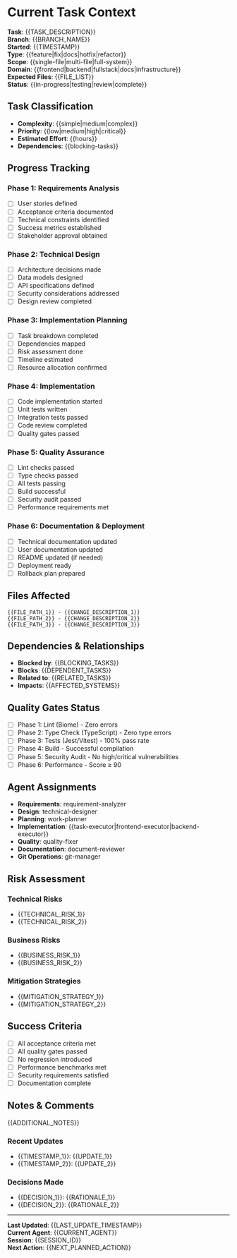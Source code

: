 # Current Task Context

**Task**: {{TASK_DESCRIPTION}}  
**Branch**: {{BRANCH_NAME}}  
**Started**: {{TIMESTAMP}}  
**Type**: {{feature|fix|docs|hotfix|refactor}}  
**Scope**: {{single-file|multi-file|full-system}}  
**Domain**: {{frontend|backend|fullstack|docs|infrastructure}}  
**Expected Files**: {{FILE_LIST}}  
**Status**: {{in-progress|testing|review|complete}}

## Task Classification
- **Complexity**: {{simple|medium|complex}}
- **Priority**: {{low|medium|high|critical}}
- **Estimated Effort**: {{hours}}
- **Dependencies**: {{blocking-tasks}}

## Progress Tracking

### Phase 1: Requirements Analysis
- [ ] User stories defined
- [ ] Acceptance criteria documented
- [ ] Technical constraints identified
- [ ] Success metrics established
- [ ] Stakeholder approval obtained

### Phase 2: Technical Design  
- [ ] Architecture decisions made
- [ ] Data models designed
- [ ] API specifications defined
- [ ] Security considerations addressed
- [ ] Design review completed

### Phase 3: Implementation Planning
- [ ] Task breakdown completed
- [ ] Dependencies mapped
- [ ] Risk assessment done
- [ ] Timeline estimated
- [ ] Resource allocation confirmed

### Phase 4: Implementation
- [ ] Code implementation started
- [ ] Unit tests written
- [ ] Integration tests passed
- [ ] Code review completed
- [ ] Quality gates passed

### Phase 5: Quality Assurance
- [ ] Lint checks passed
- [ ] Type checks passed
- [ ] All tests passing
- [ ] Build successful
- [ ] Security audit passed
- [ ] Performance requirements met

### Phase 6: Documentation & Deployment
- [ ] Technical documentation updated
- [ ] User documentation updated
- [ ] README updated (if needed)
- [ ] Deployment ready
- [ ] Rollback plan prepared

## Files Affected
```
{{FILE_PATH_1}} - {{CHANGE_DESCRIPTION_1}}
{{FILE_PATH_2}} - {{CHANGE_DESCRIPTION_2}}
{{FILE_PATH_3}} - {{CHANGE_DESCRIPTION_3}}
```

## Dependencies & Relationships
- **Blocked by**: {{BLOCKING_TASKS}}
- **Blocks**: {{DEPENDENT_TASKS}}
- **Related to**: {{RELATED_TASKS}}
- **Impacts**: {{AFFECTED_SYSTEMS}}

## Quality Gates Status
- [ ] Phase 1: Lint (Biome) - Zero errors
- [ ] Phase 2: Type Check (TypeScript) - Zero type errors
- [ ] Phase 3: Tests (Jest/Vitest) - 100% pass rate
- [ ] Phase 4: Build - Successful compilation
- [ ] Phase 5: Security Audit - No high/critical vulnerabilities
- [ ] Phase 6: Performance - Score ≥ 90

## Agent Assignments
- **Requirements**: requirement-analyzer
- **Design**: technical-designer
- **Planning**: work-planner
- **Implementation**: {{task-executor|frontend-executor|backend-executor}}
- **Quality**: quality-fixer
- **Documentation**: document-reviewer
- **Git Operations**: git-manager

## Risk Assessment
### Technical Risks
- {{TECHNICAL_RISK_1}}
- {{TECHNICAL_RISK_2}}

### Business Risks
- {{BUSINESS_RISK_1}}
- {{BUSINESS_RISK_2}}

### Mitigation Strategies
- {{MITIGATION_STRATEGY_1}}
- {{MITIGATION_STRATEGY_2}}

## Success Criteria
- [ ] All acceptance criteria met
- [ ] All quality gates passed
- [ ] No regression introduced
- [ ] Performance benchmarks met
- [ ] Security requirements satisfied
- [ ] Documentation complete

## Notes & Comments
{{ADDITIONAL_NOTES}}

### Recent Updates
- {{TIMESTAMP_1}}: {{UPDATE_1}}
- {{TIMESTAMP_2}}: {{UPDATE_2}}

### Decisions Made
- {{DECISION_1}}: {{RATIONALE_1}}
- {{DECISION_2}}: {{RATIONALE_2}}

---
**Last Updated**: {{LAST_UPDATE_TIMESTAMP}}  
**Current Agent**: {{CURRENT_AGENT}}  
**Session**: {{SESSION_ID}}  
**Next Action**: {{NEXT_PLANNED_ACTION}}
